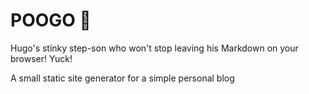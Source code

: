 # POOGO 💩
Hugo's stinky step-son who won't stop leaving his Markdown on your browser!
Yuck!

A small static site generator for a simple personal blog

